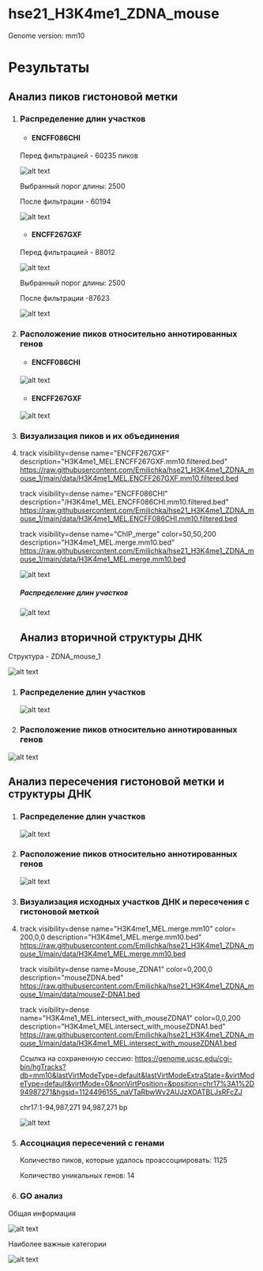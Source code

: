 # hse21_H3K4me1_ZDNA_mouse
Genome version: mm10

# Результаты

## Анализ пиков гистоновой метки

1. ### Распределение длин участков

   - #### **ENCFF086CHI**

   Перед фильтрацией - 60235 пиков

   ![alt text](https://github.com/Emilichka/hse21_H3K4me1_ZDNA_mouse_1/blob/main/graphics/len_hist.H3K4me1_MEL.ENCFF086CHI.mm10.png)

   Выбранный порог длины: 2500

   После фильтрации - 60194


   ![alt text](https://github.com/Emilichka/hse21_H3K4me1_ZDNA_mouse_1/blob/main/graphics/filter_peaks.H3K4me1_MEL.ENCFF086CHI.mm10.filtered.hist.png)

   - #### **ENCFF267GXF**

   Перед фильтрацией - 88012

   ![alt text](https://github.com/Emilichka/hse21_H3K4me1_ZDNA_mouse_1/blob/main/graphics/len_hist.H3K4me1_MEL.ENCFF267GXF.mm10.png)

   Выбранный порог длины: 2500

   После фильтрации -87623


   ![alt text](https://github.com/Emilichka/hse21_H3K4me1_ZDNA_mouse_1/blob/main/graphics/filter_peaks.H3K4me1_MEL.ENCFF267GXF.mm10.filtered.hist.png)

2. ### Расположение пиков относительно аннотированных генов

   - #### **ENCFF086CHI**

   ![alt text](https://github.com/Emilichka/hse21_H3K4me1_ZDNA_mouse_1/blob/main/graphics/chip_seeker.H3K4me1_MEL.ENCFF086CHI.mm10.filtered.plotAnnoPie.png)


   

   - #### **ENCFF267GXF**

   ![alt text](https://github.com/Emilichka/hse21_H3K4me1_ZDNA_mouse_1/blob/main/graphics/chip_seeker.H3K4me1_MEL.ENCFF267GXF.mm10.filtered.plotAnnoPie.png)

3. ### Визуализация пиков и их объединения

4. track visibility=dense name="ENCFF267GXF"  description="H3K4me1_MEL.ENCFF267GXF.mm10.filtered.bed"
   https://raw.githubusercontent.com/Emilichka/hse21_H3K4me1_ZDNA_mouse_1/main/data/H3K4me1_MEL.ENCFF267GXF.mm10.filtered.bed

   track visibility=dense name="ENCFF086CHI"  description="/H3K4me1_MEL.ENCFF086CHI.mm10.filtered.bed"
   https://raw.githubusercontent.com/Emilichka/hse21_H3K4me1_ZDNA_mouse_1/main/data/H3K4me1_MEL.ENCFF086CHI.mm10.filtered.bed

   track visibility=dense name="ChIP_merge"  color=50,50,200   description="H3K4me1_MEL.merge.mm10.bed"
   https://raw.githubusercontent.com/Emilichka/hse21_H3K4me1_ZDNA_mouse_1/main/data/H3K4me1_MEL.merge.mm10.bed

   ![alt text](https://github.com/Emilichka/hse21_H3K4me1_ZDNA_mouse_1/blob/main/graphics/Genome_merge.png)

   ##### Распределение длин участков

   ![alt text](https://github.com/Emilichka/hse21_H3K4me1_ZDNA_mouse_1/blob/main/graphics/len_hist.H3K4me1_MEL.merge.mm10.png)

   ## Анализ вторичной структуры ДНК 

Структура - ZDNA_mouse_1

![alt text](https://github.com/Emilichka/hse21_H3K4me1_ZDNA_mouse_1/blob/main/graphics/ZDNA.png)

1. ### Распределение длин участков

   ![alt text](https://github.com/Emilichka/hse21_H3K4me1_ZDNA_mouse_1/blob/main/graphics/len_hist.mouseZ-DNA1.png)

2. ### Расположение пиков относительно аннотированных генов

![alt text](https://github.com/Emilichka/hse21_H3K4me1_ZDNA_mouse_1/blob/main/graphics/ZDNA.png)

## Анализ пересечения гистоновой метки и структуры ДНК

1. ### Распределение длин участков

   ![alt text](https://github.com/Emilichka/hse21_H3K4me1_ZDNA_mouse_1/blob/main/graphics/len_hist.H3K4me1_MEL.intersect_with_mouseZDNA1.png)

2. ### Расположение пиков относительно аннотированных генов

   ![alt text](https://github.com/Emilichka/hse21_H3K4me1_ZDNA_mouse_1/blob/main/graphics/chip_seeker.mouseZ-DNA1.plotAnnoPie.png)

   

3. ### Визуализация исходных участков ДНК и пересечения с гистоновой меткой

4. track visibility=dense name="H3K4me1_MEL.merge.mm10"  color= 200,0,0 description="H3K4me1_MEL.merge.mm10.bed"
   https://raw.githubusercontent.com/Emilichka/hse21_H3K4me1_ZDNA_mouse_1/main/data/H3K4me1_MEL.merge.mm10.bed

   track visibility=dense name=Mouse_ZDNA1"   color=0,200,0 description="mouseZDNA.bed"
   https://raw.githubusercontent.com/Emilichka/hse21_H3K4me1_ZDNA_mouse_1/main/data/mouseZ-DNA1.bed

   track visibility=dense name="H3K4me1_MEL.intersect_with_mouseZDNA1"  color=0,0,200   description="H3K4me1_MEL.intersect_with_mouseZDNA1.bed"
   https://raw.githubusercontent.com/Emilichka/hse21_H3K4me1_ZDNA_mouse_1/main/data/H3K4me1_MEL.intersect_with_mouseZDNA1.bed

   Ссылка на сохраненную сессию: https://genome.ucsc.edu/cgi-bin/hgTracks?db=mm10&lastVirtModeType=default&lastVirtModeExtraState=&virtModeType=default&virtMode=0&nonVirtPosition=&position=chr17%3A1%2D94987271&hgsid=1124496155_naVTaRbwWv2AUJzXOATBLJsRFcZJ

   chr17:1-94,987,271 94,987,271 bp

   ![alt text](https://github.com/namikhnenko/hse21_H3K4me3_ZDNA_mouse/blob/main/images/inter3.png)

   

5. ### Ассоциация пересечений с генами

   Количество пиков, которые удалось проассоциировать: 1125

   Количество уникальных генов: 14

6. ### GO анализ

Общая информация

![alt text](https://github.com/namikhnenko/hse21_H3K4me3_ZDNA_mouse/blob/main/images/go_summary.jpg)

Наиболее важные категории

![alt text](https://github.com/namikhnenko/hse21_H3K4me3_ZDNA_mouse/blob/main/images/go_analiysis.png)